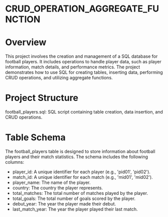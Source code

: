 # CRUD_OPERATION_AGGREGATE_FUNCTION
# Overview
This project involves the creation and management of a SQL database for football players. It includes operations to handle player data, such as player information, match details, and performance metrics. The project demonstrates how to use SQL for creating tables, inserting data, performing CRUD operations, and utilizing aggregate functions.

# Project Structure
football_players.sql: SQL script containing table creation, data insertion, and CRUD operations.
# Table Schema
The football_players table is designed to store information about football players and their match statistics. The schema includes the following columns:

- player_id: A unique identifier for each player (e.g., 'pid01', 'pid02').
- match_id: A unique identifier for each match (e.g., 'mid01', 'mid02').
- player_name: The name of the player.
- country: The country the player represents.
- total_matches: The total number of matches played by the player.
- total_goals: The total number of goals scored by the player.
- debut_year: The year the player made their debut.
- last_match_year: The year the player played their last match.
